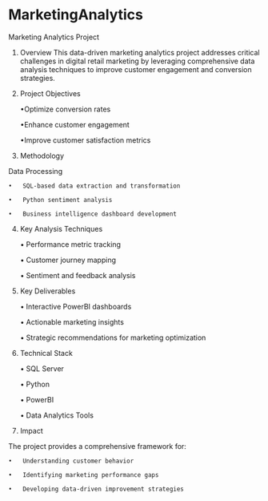 # MarketingAnalytics

Marketing Analytics Project

1. Overview
This data-driven marketing analytics project addresses critical challenges in digital retail marketing by leveraging comprehensive data analysis techniques to improve customer engagement and conversion strategies.

2. Project Objectives

    •Optimize conversion rates

    •Enhance customer engagement
 
    •Improve customer satisfaction metrics

3. Methodology

Data Processing

    •	SQL-based data extraction and transformation

    •	Python sentiment analysis

    •	Business intelligence dashboard development

4. Key Analysis Techniques

    •	Performance metric tracking

    •	Customer journey mapping

    •	Sentiment and feedback analysis

5. Key Deliverables

    •	Interactive PowerBI dashboards

    •	Actionable marketing insights

    •	Strategic recommendations for marketing optimization

6. Technical Stack

    •	SQL Server

    •	Python

    •	PowerBI

    •	Data Analytics Tools


7. Impact

The project provides a comprehensive framework for:

    •	Understanding customer behavior

    •	Identifying marketing performance gaps

    •	Developing data-driven improvement strategies


